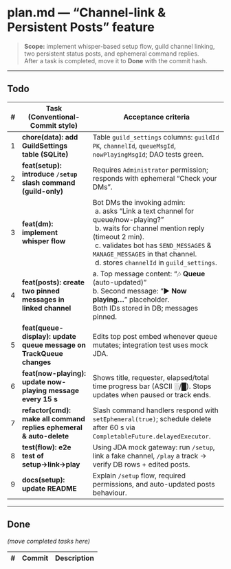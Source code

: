 # plan.md  —  “Channel-link & Persistent Posts” feature  
> **Scope:** implement whisper-based setup flow, guild channel linking, two persistent status posts, and ephemeral command replies.  
> After a task is completed, move it to **Done** with the commit hash.

---

## Todo

| # | Task (Conventional-Commit style) | Acceptance criteria |
|---|----------------------------------|---------------------|
| 1 | **chore(data): add GuildSettings table (SQLite)** | Table `guild_settings` columns: `guildId PK`, `channelId`, `queueMsgId`, `nowPlayingMsgId`; DAO tests green. |
| 2 | **feat(setup): introduce `/setup` slash command (guild-only)** | Requires `Administrator` permission; responds with ephemeral “Check your DMs”. |
| 3 | **feat(dm): implement whisper flow** | Bot DMs the invoking admin:<br>  a. asks “Link a text channel for queue/now-playing?”<br>  b. waits for channel mention reply (timeout 2 min).<br>  c. validates bot has `SEND_MESSAGES` & `MANAGE_MESSAGES` in that channel.<br>  d. stores `channelId` in `guild_settings`. |
| 4 | **feat(posts): create two pinned messages in linked channel** | a. Top message content: “🎶 **Queue** (auto-updated)”<br>b. Second message: “▶️ **Now playing…**” placeholder.<br>Both IDs stored in DB; messages pinned. |
| 5 | **feat(queue-display): update queue message on TrackQueue changes** | Edits top post embed whenever queue mutates; integration test uses mock JDA. |
| 6 | **feat(now-playing): update now-playing message every 15 s** | Shows title, requester, elapsed/total time progress bar (ASCII ░/█). Stops updates when paused or track ends. |
| 7 | **refactor(cmd): make all command replies ephemeral & auto-delete** | Slash command handlers respond with `setEphemeral(true)`; schedule delete after 60 s via `CompletableFuture.delayedExecutor`. |
| 8 | **test(flow): e2e test of setup→link→play** | Using JDA mock gateway: run `/setup`, link a fake channel, `/play` a track → verify DB rows + edited posts. |
| 9 | **docs(setup): update README** | Explain `/setup` flow, required permissions, and auto-updated posts behaviour. |

---

## Done
*(move completed tasks here)*

| # | Commit | Description |
|---|--------|-------------|
